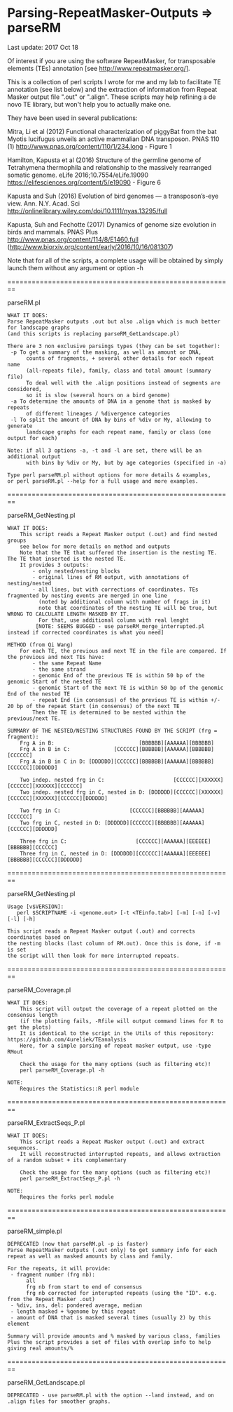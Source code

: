 Parsing-RepeatMasker-Outputs => parseRM
========================================================
Last update: 2017 Oct 18


Of interest if you are using the software RepeatMasker, 
for transposable elements (TEs) annotation [see http://www.repeatmasker.org/].

This is a collection of perl scripts I wrote for me and my lab to facilitate TE annotation 
(see list below) and the extraction of information from Repeat Masker output file ".out" or ".align".
These scripts may help refining a de novo TE library, but won't help you to actually make one.

They have been used in several publications:
   
   Mitra, Li et al (2012) Functional characterization of piggyBat from the bat Myotis lucifugus 
       unveils an active mammalian DNA transposon. PNAS 110 (1) 
       http://www.pnas.org/content/110/1/234.long - Figure 1

   Hamilton, Kapusta et al (2016) Structure of the germline genome of Tetrahymena thermophila 
       and relationship to the massively rearranged somatic genome. eLife 2016;10.7554/eLife.19090 
       https://elifesciences.org/content/5/e19090 - Figure 6

   Kapusta and Suh (2016) Evolution of bird genomes — a transposon’s-eye view. Ann. N.Y. Acad. Sci
       http://onlinelibrary.wiley.com/doi/10.1111/nyas.13295/full

   Kapusta, Suh and Fechotte (2017) Dynamics of genome size evolution in birds and mammals. PNAS Plus
       http://www.pnas.org/content/114/8/E1460.full
       (http://www.biorxiv.org/content/early/2016/10/16/081307)

Note that for all of the scripts, a complete usage will be obtained by simply launch them without any argument or option -h

========================================================

parseRM.pl

    WHAT IT DOES:
    Parse RepeatMasker outputs .out but also .align which is much better for landscape graphs
    (and this scripts is replacing parseRM_GetLandscape.pl)
    
    There are 3 non exclusive parsings types (they can be set together):
     -p To get a summary of the masking, as well as amount or DNA, 
          counts of fragments, + several other details for each repeat name 
          (all-repeats file), family, class and total amount (summary file)
          To deal well with the .align positions instead of segments are considered, 
	      so it is slow (several hours on a bird genome)
     -a To determine the amounts of DNA in a genome that is masked by repeats 
          of different lineages / %divergence categories
     -l To split the amount of DNA by bins of %div or My, allowing to generate 
          landscape graphs for each repeat name, family or class (one output for each)
	
    Note: if all 3 options -a, -t and -l are set, there will be an additional output 
          with bins by %div or My, but by age categories (specified in -a) 
    
    Type perl parseRM.pl without options for more details & examples, 
    or perl parseRM.pl --help for a full usage and more examples.

========================================================

parseRM_GetNesting.pl

    WHAT IT DOES: 
        This script reads a Repeat Masker output (.out) and find nested groups
        see below for more details on method and outputs
        Note that the TE that suffered the insertion is the nesting TE. The TE that inserted is the nested TE.
        It provides 3 outputs:
            - only nested/nesting blocks
            - original lines of RM output, with annotations of nesting/nested
            - all lines, but with corrections of coordinates. TEs fragmented by nesting events are merged in one line 
              (noted by additional column with number of frags in it)
              note that coordinates of the nesting TE will be true, but WRONG TO CALCULATE LENGTH MASKED BY IT. 
              For that, use additional column with real lenght
             [NOTE: SEEMS BUGGED - use parseRM_merge_interrupted.pl instead if corrected coordinates is what you need]
	 
    METHOD (from Qi Wang)
        For each TE, the previous and next TE in the file are compared. If the previous and next TEs have:
            - the same Repeat Name
            - the same strand
            - genomic End of the previous TE is within 50 bp of the genomic Start of the nested TE
            - genomic Start of the next TE is within 50 bp of the genomic End of the nested TE
            - repeat End (in consensus) of the previous TE is within +/- 20 bp of the repeat Start (in consensus) of the next TE
            Then the TE is determined to be nested within the previous/next TE.
	 
    SUMMARY OF THE NESTED/NESTING STRUCTURES FOUND BY THE SCRIPT (frg = fragment):
        Frg A in B:                           [BBBBBB][AAAAAA][BBBBBB]
        Frg A in B in C:              [CCCCCC][BBBBBB][AAAAAA][BBBBBB][CCCCCC]
        Frg A in B in C in D: [DDDDDD][CCCCCC][BBBBBB][AAAAAA][BBBBBB][CCCCCC][DDDDDD]
		
        Two indep. nested frg in C:                      [CCCCCC][XXXXXX][CCCCCC][XXXXXX][CCCCCC]
        Two indep. nested frg in C, nested in D: [DDDDDD][CCCCCC][XXXXXX][CCCCCC][XXXXXX][CCCCCC][DDDDDD]	
		
        Two frg in C:                      [CCCCCC][BBBBBB][AAAAAA][CCCCCC]
        Two frg in C, nested in D: [DDDDDD][CCCCCC][BBBBBB][AAAAAA][CCCCCC][DDDDDD]
		   
        Three frg in C:                      [CCCCCC][AAAAAA][EEEEEE][BBBBBB][CCCCCC]
        Three frg in C, nested in D: [DDDDDD][CCCCCC][AAAAAA][EEEEEE][BBBBBB][CCCCCC][DDDDDD]
		
========================================================

parseRM_GetNesting.pl

    Usage [v$VERSION]:   
       perl $SCRIPTNAME -i <genome.out> [-t <TEinfo.tab>] [-m] [-n] [-v] [-l] [-h]

    This script reads a Repeat Masker output (.out) and corrects coordinates based on 
    the nesting blocks (last column of RM.out). Once this is done, if -m is set 
    the script will then look for more interrupted repeats.
			       
========================================================

parseRM_Coverage.pl

    WHAT IT DOES: 
        This script will output the coverage of a repeat plotted on the consensus length
        (if the plotting fails, -Rfile will output command lines for R to get the plots) 
        It is identical to the script in the Utils of this repository: https://github.com/4ureliek/TEanalysis
        Here, for a simple parsing of repeat masker output, use -type RMout

        Check the usage for the many options (such as filtering etc)!
        perl parseRM_Coverage.pl -h

    NOTE: 
        Requires the Statistics::R perl module
        
========================================================

parseRM_ExtractSeqs_P.pl

    WHAT IT DOES: 
        This script reads a Repeat Masker output (.out) and extract sequences.
        It will reconstructed interrupted repeats, and allows extraction of a random subset + its complementary
  
        Check the usage for the many options (such as filtering etc)!
        perl parseRM_ExtractSeqs_P.pl -h
 
    NOTE: 
        Requires the forks perl module
        
========================================================

parseRM_simple.pl

    DEPRECATED (now that parseRM.pl -p is faster)
    Parse RepeatMasker outputs (.out only) to get summary info for each repeat as well as masked amounts by class and family.
    
    For the repeats, it will provide:
     - fragment number (frg nb): 
          all
          frg nb from start to end of consensus
          frg nb corrected for interupted repeats (using the "ID". e.g. from the Repeat Masker .out)
     - %div, ins, del: pondered average, median
     - length masked + %genome by this repeat
     - amount of DNA that is masked several times (usually 2) by this element 
      
    Summary will provide amounts and % masked by various class, families
    Plus the script provides a set of files with overlap info to help giving real amounts/%

========================================================

parseRM_GetLandscape.pl

    DEPRECATED - use parseRM.pl with the option --land instead, and on .align files for smoother graphs.
